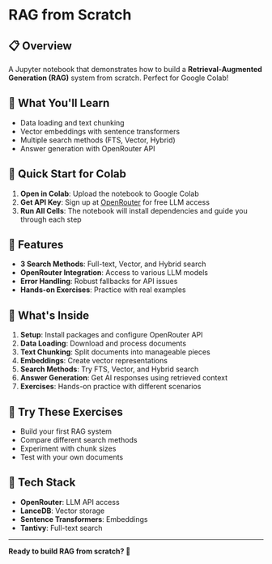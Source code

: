 # RAG from Scratch

## 📋 Overview

A Jupyter notebook that demonstrates how to build a **Retrieval-Augmented Generation (RAG)** system from scratch. Perfect for Google Colab!

## 🎯 What You'll Learn

- Data loading and text chunking
- Vector embeddings with sentence transformers
- Multiple search methods (FTS, Vector, Hybrid)
- Answer generation with OpenRouter API

## 🚀 Quick Start for Colab

1. **Open in Colab**: Upload the notebook to Google Colab
2. **Get API Key**: Sign up at [OpenRouter](https://openrouter.ai/) for free LLM access
3. **Run All Cells**: The notebook will install dependencies and guide you through each step

## 🔧 Features

- **3 Search Methods**: Full-text, Vector, and Hybrid search
- **OpenRouter Integration**: Access to various LLM models
- **Error Handling**: Robust fallbacks for API issues
- **Hands-on Exercises**: Practice with real examples

## 📖 What's Inside

1. **Setup**: Install packages and configure OpenRouter API
2. **Data Loading**: Download and process documents
3. **Text Chunking**: Split documents into manageable pieces
4. **Embeddings**: Create vector representations
5. **Search Methods**: Try FTS, Vector, and Hybrid search
6. **Answer Generation**: Get AI responses using retrieved context
7. **Exercises**: Hands-on practice with different scenarios

## 🎯 Try These Exercises

- Build your first RAG system
- Compare different search methods
- Experiment with chunk sizes
- Test with your own documents

## 🔧 Tech Stack

- **OpenRouter**: LLM API access
- **LanceDB**: Vector storage
- **Sentence Transformers**: Embeddings
- **Tantivy**: Full-text search

---

**Ready to build RAG from scratch? 🚀**
